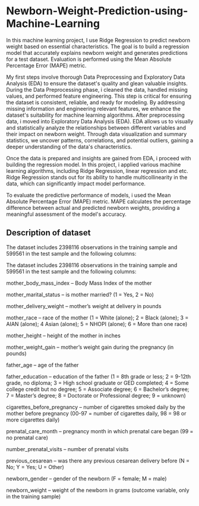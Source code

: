 # Newborn-Weight-Prediction-using-Machine-Learning

In this machine learning project, I use Ridge Regression to predict newborn weight based on essential characteristics. The goal is to build a regression model that accurately explains newborn weight and generates predictions for a test dataset. Evaluation is performed using the Mean Absolute Percentage Error (MAPE) metric.

My first steps involve thorough Data Preprocessing and Exploratory Data Analysis (EDA) to ensure the dataset's quality and glean valuable insights. 
During the Data Preprocessing phase, i cleaned the data, handled missing values, and performed feature engineering. This step is critical for ensuring the dataset is consistent, reliable, and ready for modeling. By addressing missing information and engineering relevant features, we enhance the dataset's suitability for machine learning algorithms.
After preprocessing data, i moved into Exploratory Data Analysis (EDA). EDA allows us to visually and statistically analyze the relationships between different variables and their impact on newborn weight. Through data visualization and summary statistics, we uncover patterns, correlations, and potential outliers, gaining a deeper understanding of the data's characteristics.

Once the data is prepared and insights are gained from EDA, i proceed with building the regression model. In this project, i applied various machine learning algorithms, including Ridge Regression, linear regression and etc. Ridge Regression stands out for its ability to handle multicollinearity in the data, which can significantly impact model performance.

To evaluate the predictive performance of models, i used the Mean Absolute Percentage Error (MAPE) metric. MAPE calculates the percentage difference between actual and predicted newborn weights, providing a meaningful assessment of the model's accuracy. 

## Description of dataset
The dataset includes 2398116 observations in the training sample and 599561 in the test sample and the following columns:

The dataset includes 2398116 observations in the training sample and 599561 in the test sample and the following columns:

mother_body_mass_index – Body Mass Index of the mother

mother_marital_status – is mother married? (1 = Yes, 2 = No)

mother_delivery_weight – mother’s weight at delivery in pounds

mother_race – race of the mother (1 = White (alone); 2 = Black (alone); 3 = AIAN (alone); 4 Asian (alone); 5 = NHOPI (alone); 6 = More than one race)

mother_height – height of the mother in inches

mother_weight_gain – mother’s weight gain during the pregnancy (in pounds)

father_age – age of the father

father_education – education of the father (1 = 8th grade or less; 2 = 9-12th grade, no diploma; 3 = High school graduate or GED completed; 4 = Some college credit but no 
degree; 5 = Associate degree; 6 = Bachelor’s degree; 7 = Master’s degree; 8 = Doctorate or Professional degree; 9 = unknown)

cigarettes_before_pregnancy – number of cigarettes smoked daily by the mother before pregnancy (00-97 = number of cigarettes daily, 98 = 98 or more cigarettes daily)

prenatal_care_month – pregnancy month in which prenatal care began (99 = no prenatal care)

number_prenatal_visits – number of prenatal visits

previous_cesarean – was there any previous cesarean delivery before (N = No; Y = Yes; U = Other)

newborn_gender – gender of the newborn (F = female; M = male)

newborn_weight – weight of the newborn in grams (outcome variable, only in the training sample)
